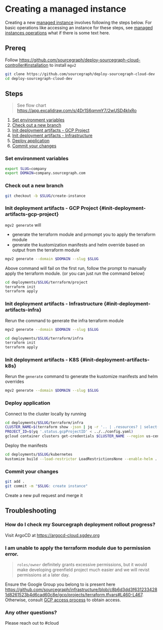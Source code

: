 # Creating a managed instance

Creating a new [managed instance](./index.md) involves following the steps below.
For basic operations like accessing an instance for these steps, see [managed instances operations](../operations.md) what if there is some text here.

## Prereq

Follow https://github.com/sourcegraph/deploy-sourcegraph-cloud-controller#installation to install `mgv2`

```sh
git clone https://github.com/sourcegraph/deploy-sourcegraph-cloud-dev
cd deploy-sourcegraph-cloud-dev
```

## Steps

> See flow chart https://app.excalidraw.com/s/4Dr1S6qmmY7/2wUSD4kIxRo

1. [Set environment variables](#Set-environment-variables)
1. [Check out a new branch](#Check-out-a-new-branch)
1. [Init deployment artifacts - GCP Project](#init-deployment-artifacts-gcp-project)
1. [Init deployment artifacts - Infrastructure](#init-deployment-artifacts-k8s)
1. [Deploy application](#deploy-application)
1. [Commit your changes](#Commit-your-changes)

### Set environment variables

```sh
export SLUG=company
export DOMAIN=company.sourcegraph.com
```

### Check out a new branch

```sh
git checkout -b $SLUG/create-instance
```

### Init deployment artifacts - GCP Project {#init-deployment-artifacts-gcp-project}

`mgv2 generate` will

- generate the terraform module and prmompt you to apply the terraform module
- generate the kustomization manifests and helm override based on output from the terraform module

```sh
mgv2 generate --domain $DOMAIN --slug $SLUG
```

Above command will fail on the first run, follow the prompt to manually apply the terraform module. (or you can just run the command below)

```sh
cd deployments/$SLUG/terraform/project
terraform init
terraform apply
```

### Init deployment artifacts - Infrastructure {#init-deployment-artifacts-infra}

Rerun the command to generate the infra terraform module

```sh
mgv2 generate --domain $DOMAIN --slug $SLUG
```

```sh
cd deployments/$SLUG/terraform/infra
terraform init
terraform apply
```

### Init deployment artifacts - K8S {#init-deployment-artifacts-k8s}

Rerun the `generate` command to generate the kustomize manifests and helm overrides

```sh
mgv2 generate --domain $DOMAIN --slug $SLUG
```

### Deploy application

Connect to the cluster locally by running

```sh
cd deployments/$SLUG/terraform/infra
CLUSTER_NAME=$(terraform show -json | jq -r '.. | .resources? | select(.!=null) | .[] | select((.type == "google_container_cluster") and (.mode == "managed")) | .values.name')
PROJECT_ID=$(yq '.status.gcpProjectID' < ../../config.yaml)
gcloud container clusters get-credentials $CLUSTER_NAME --region us-central1 --project $PROJECT_ID
```

Deploy the manifests

```sh
cd deployments/$SLUG/kubernetes
kustomize build --load-restrictor LoadRestrictionsNone --enable-helm . | kubectl apply -f -
```

### Commit your changes

```sh
git add .
git commit -m "$SLUG: create instance"
```

Create a new pull request and merge it

## Troubleshooting

### How do I check my Sourcegraph deployment rollout progress?

Visit ArgoCD at https://argocd-cloud.sgdev.org

### I am unable to apply the terraform module due to permission error.

> `roles/owner` definitely grants excessive permissions, but it would make developing greenfield project much easier and we will revist permissions at a later day.

Ensure the Google Group you belong to is present here https://github.com/sourcegraph/infrastructure/blob/c8b6d3dd3f6312334281d8261523b4d6cad60c8e/gcp/projects/terraform.tfvars#L460-L467. Otherwise, consult [GCP access process](../../../engineering/dev/process/gcp_access_process.md#standard-access-for-permanent-access-to-resources-projects-or-assets) to obtain access.

### Any other questions?

Please reach out to #cloud
